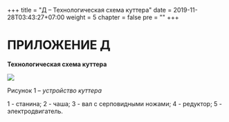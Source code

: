 +++
title = "Д – Технологическая схема куттера"
date = 2019-11-28T03:43:27+07:00
weight = 5
chapter = false
pre = ""
+++

# ПРИЛОЖЕНИЕ Д

**Технологическая схема куттера**

![](/food-organizations/images/media2/p5-1.png)

Рисунок 1 – *устройство куттера* 

1 - станина; 2 - чаша; 3 - вал с серповидными ножами; 4 - редуктор; 5 - электродвигатель.
